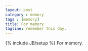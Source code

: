 ```yaml
---
layout: post
category : memory
tags : [memory]
title: For memory
tagline: remember this day.
---
```

{% include JB/setup %}
For memory.
